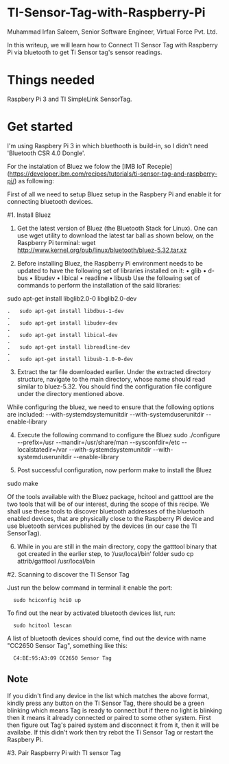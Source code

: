 # TI-Sensor-Tag-with-Raspberry-Pi

Muhammad Irfan Saleem, Senior Software Engineer, Virtual Force Pvt. Ltd.

In this writeup, we will learn how to Connect TI Sensor Tag with Raspberry Pi via bluetooth to get Ti Sensor tag's sensor readings.

# Things needed
 
   Raspbery Pi 3 and TI SimpleLink SensorTag.
   
# Get started

I'm using Raspbery Pi 3 in which bluethooth is build-in, so I didn't need 'Bluetooth CSR 4.0 Dongle'.

For the instalation of Bluez we folow the [IMB IoT Recepie] (https://developer.ibm.com/recipes/tutorials/ti-sensor-tag-and-raspberry-pi/)
as following:

First of all we need to setup Bluez setup in the Raspbery Pi and enable it for connecting bluetooth devices.

#1. Install Bluez

 1. Get the latest version of Bluez (the Bluetooth Stack for Linux). One can use wget utility to download the latest tar ball as shown      below, on the Raspberry Pi terminal:
 wget http://www.kernel.org/pub/linux/bluetooth/bluez-5.32.tar.xz
 
 2. Before installing Bluez, the Raspberry Pi environment needs to be updated to have the following set of libraries installed on it:
	•	glib
	•	d-bus
	•	libudev
	•	libical
	•	readline
	•	libusb
	Use the following set of commands to perform the installation of the said libraries:
 
 sudo apt-get install libglib2.0-0 libglib2.0-dev 
		
	.	sudo apt-get install libdbus-1-dev 
	.	
	.	sudo apt-get install libudev-dev 
	.	
	.	sudo apt-get install libical-dev 
	.	
	.	sudo apt-get install libreadline-dev
	.	
	.	sudo apt-get install libusb-1.0-0-dev
 
 3. Extract the tar file downloaded earlier. Under the extracted directory structure, navigate to the main directory, whose name should read similar to bluez-5.32. You should find the configuration file configure under the directory mentioned above.
 
 While configuring the bluez, we need to ensure that the following options are included:
 --with-systemdsystemunitdir  --with-systemduserunitdir   --enable-library
 
 4. Execute the following command to configure the Bluez
 sudo ./configure --prefix=/usr --mandir=/usr/share/man --sysconfdir=/etc --localstatedir=/var --with-systemdsystemunitdir --with-systemduserunitdir --enable-library
 
 5. Post successful configuration, now perform make to install the Bluez
 
 sudo make
 
 Of the tools available with the Bluez package, hcitool and gatttool are the two tools that will be of our interest, during the scope of this recipe. We shall use these tools to discover bluetooth addresses of the bluetooth enabled devices, that are physically close to the Raspberry Pi device and use bluetooth services published by the devices (in our case the TI SensorTag).
 
 6. While in you are still in the main directory, copy the gatttool binary that got created in the earlier step, to ‘/usr/local/bin‘ folder
 sudo cp attrib/gatttool /usr/local/bin

#2. Scanning to discover the TI Sensor Tag

Just run the below command in terminal it enable the port:
  
      sudo hciconfig hci0 up
 
To find out the near by activated bluetooth devices list, run: 

      sudo hcitool lescan
      
A list of bluetooth devices should come, find out the device with name "CC2650 Sensor Tag", something like this:

      C4:BE:95:A3:09 CC2650 Sensor Tag
## Note   
If you didn't find any device in the list which matches the above format, kindly press any button on the Ti Sensor Tag, there should be a green blinking which means Tag is ready to connect but if there no light is blinking then it means it already connected or paired to some other system. First then figure out Tag's paired system and disconnect it from it, then it will be availabe. 
If this didn't work then try rebot the Ti Sensor Tag or restart the Raspbery Pi.

#3. Pair Raspberry Pi with TI sensor Tag







